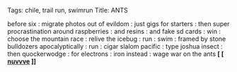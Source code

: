 Tags: chile, trail run, swimrun
Title: ANTS
  
before six : migrate photos out of evildom : just gigs for starters : then super procrastination around raspberries : and resins : and fake sd cards : win : choose the mountain race : relive the icebug : run : swim : framed by stone bulldozers apocalyptically : run : cigar slalom pacific : type joshua insect : then quockerwodge : for electrons : iron instead : wage war on the ants
**[ [ [nuvvve](https://nuvvve.bandcamp.com) ]]**